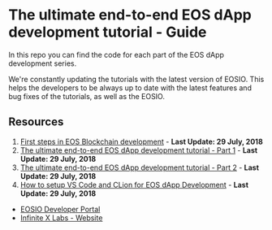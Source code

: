 # The ultimate end-to-end EOS dApp development tutorial - Guide

In this repo you can find the code for each part of the EOS dApp development series. 

We're constantly updating the tutorials with the latest version of EOSIO. This helps the developers to be always up to date with the latest features and bug fixes of the tutorials, as well as the EOSIO.

## Resources
1. [First steps in EOS Blockchain development](https://infinitexlabs.com/first-steps-in-eos-blockchain-development/) - **Last Update: 29 July, 2018**
2. [The ultimate end-to-end EOS dApp development tutorial - Part 1](https://infinitexlabs.com/eos-development-tutorial-part-1/) - **Last Update: 29 July, 2018**
3. [The ultimate end-to-end EOS dApp development tutorial - Part 2](https://infinitexlabs.com/eos-development-tutorial-part-1/) - **Last Update: 29 July, 2018**
4. [How to setup VS Code and CLion for EOS dApp Development](https://infinitexlabs.com/setup-ide-for-eos-development/) - **Last Update: 29 July, 2018**


* [EOSIO Developer Portal](https://developers.eos.io/)
* [Infinite X Labs - Website](https://infinitexlabs.com)
